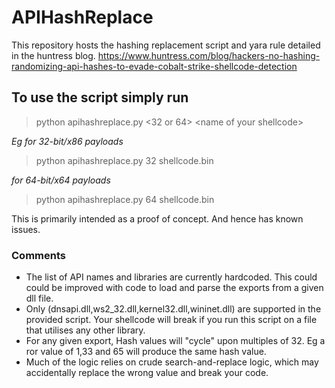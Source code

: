 # APIHashReplace

This repository hosts the hashing replacement script and yara rule detailed in the huntress blog. 
https://www.huntress.com/blog/hackers-no-hashing-randomizing-api-hashes-to-evade-cobalt-strike-shellcode-detection



 ## To use the script simply run
> python apihashreplace.py \<32 or 64\> \<name of your shellcode\>


*Eg*
*for 32-bit/x86 payloads*

> python apihashreplace.py 32 shellcode.bin

*for 64-bit/x64 payloads*

> python apihashreplace.py 64 shellcode.bin

This is primarily intended as a proof of concept. And hence has known issues. 
### Comments
- The list of API names and libraries are currently hardcoded. This could could be improved with code to load and parse the exports from a given dll file. 
- Only (dnsapi.dll,ws2_32.dll,kernel32.dll,wininet.dll) are supported in the provided script. Your shellcode will break if you run this script on a file that utilises any other library. 
- For any given export, Hash values will "cycle" upon multiples of 32. Eg a ror value of 1,33 and 65 will produce the same hash value. 
- Much of the logic relies on crude search-and-replace logic, which may accidentally replace the wrong value and break your code. 
